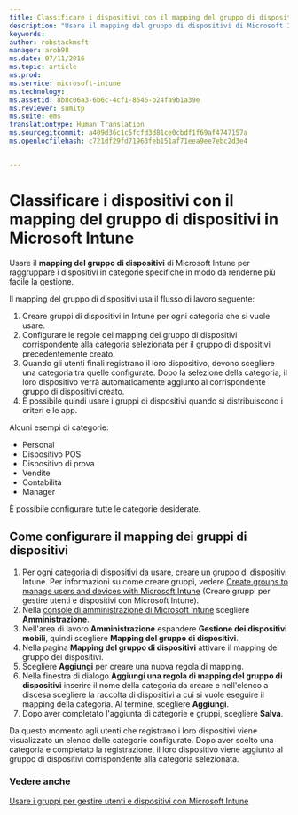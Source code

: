 ```yaml
---
title: Classificare i dispositivi con il mapping del gruppo di dispositivi | Microsoft Intune
description: "Usare il mapping del gruppo di dispositivi di Microsoft Intune per raggruppare i dispositivi in categorie specifiche in modo da renderne più facile la gestione."
keywords: 
author: robstackmsft
manager: arob98
ms.date: 07/11/2016
ms.topic: article
ms.prod: 
ms.service: microsoft-intune
ms.technology: 
ms.assetid: 8b8c06a3-6b6c-4cf1-8646-b24fa9b1a39e
ms.reviewer: sumitp
ms.suite: ems
translationtype: Human Translation
ms.sourcegitcommit: a409d36c1c5fcfd3d81ce0cbdf1f69af4747157a
ms.openlocfilehash: c721df29fd71963feb151af71eea9ee7ebc2d3e4


---
```


# Classificare i dispositivi con il mapping del gruppo di dispositivi in Microsoft Intune
Usare il **mapping del gruppo di dispositivi** di Microsoft Intune per raggruppare i dispositivi in categorie specifiche in modo da renderne più facile la gestione. 

Il mapping del gruppo di dispositivi usa il flusso di lavoro seguente:
1. Creare gruppi di dispositivi in Intune per ogni categoria che si vuole usare.
2. Configurare le regole del mapping del gruppo di dispositivi corrispondente alla categoria selezionata per il gruppo di dispositivi precedentemente creato.
3. Quando gli utenti finali registrano il loro dispositivo, devono scegliere una categoria tra quelle configurate. Dopo la selezione della categoria, il loro dispositivo verrà automaticamente aggiunto al corrispondente gruppo di dispositivi creato.
4. È possibile quindi usare i gruppi di dispositivi quando si distribuiscono i criteri e le app.

Alcuni esempi di categorie:
* Personal
* Dispositivo POS
* Dispositivo di prova
* Vendite
* Contabilità
* Manager

È possibile configurare tutte le categorie desiderate.

## Come configurare il mapping dei gruppi di dispositivi
1. Per ogni categoria di dispositivi da usare, creare un gruppo di dispositivi Intune. Per informazioni su come creare gruppi, vedere [Create groups to manage users and devices with Microsoft Intune](use-groups-to-manage-users-and-devices-with-microsoft-intune.md) (Creare gruppi per gestire utenti e dispositivi con Microsoft Intune).
2. Nella [console di amministrazione di Microsoft Intune](https://manage.microsoft.com) scegliere **Amministrazione**.
3. Nell'area di lavoro **Amministrazione** espandere **Gestione dei dispositivi mobili**, quindi scegliere **Mapping del gruppo di dispositivi**.
4. Nella pagina **Mapping del gruppo di dispositivi** attivare il mapping del gruppo dei dispositivi.
5. Scegliere **Aggiungi** per creare una nuova regola di mapping.
6. Nella finestra di dialogo **Aggiungi una regola di mapping del gruppo di dispositivi** inserire il nome della categoria da creare e nell'elenco a discesa scegliere la raccolta di dispositivi a cui si vuole eseguire il mapping della categoria. Al termine, scegliere **Aggiungi**.
7. Dopo aver completato l'aggiunta di categorie e gruppi, scegliere **Salva**.

Da questo momento agli utenti che registrano i loro dispositivi viene visualizzato un elenco delle categorie configurate. Dopo aver scelto una categoria e completato la registrazione, il loro dispositivo viene aggiunto al gruppo di dispositivi corrispondente alla categoria selezionata.

### Vedere anche
[Usare i gruppi per gestire utenti e dispositivi con Microsoft Intune](use-groups-to-manage-users-and-devices-with-microsoft-intune.md)


<!--HONumber=Jul16_HO3-->


